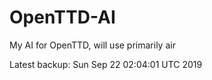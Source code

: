 # OpenTTD-AI
My AI for OpenTTD, will use primarily air

Latest backup: Sun Sep 22 02:04:01 UTC 2019
